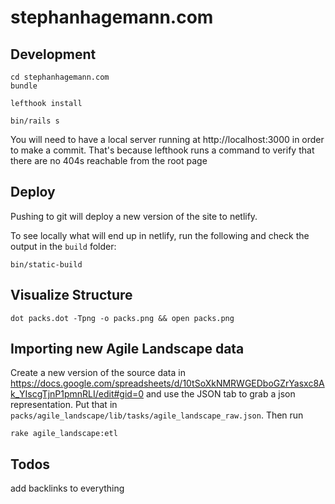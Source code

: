 # stephanhagemann.com

## Development

```
cd stephanhagemann.com
bundle

lefthook install

bin/rails s
```

You will need to have a local server running at http://localhost:3000 in order to make a commit. That's because lefthook runs a command to verify that there are no 404s reachable from the root page

## Deploy

Pushing to git will deploy a new version of the site to netlify.

To see locally what will end up in netlify, run the following and check the output in the `build` folder:

```
bin/static-build
```

## Visualize Structure

```
dot packs.dot -Tpng -o packs.png && open packs.png
```

## Importing new Agile Landscape data

Create a new version of the source data in <https://docs.google.com/spreadsheets/d/10tSoXkNMRWGEDboGZrYasxc8Ak_YIscgTjnP1pmnRLI/edit#gid=0> and use the JSON tab to grab a json representation. Put that in `packs/agile_landscape/lib/tasks/agile_landscape_raw.json`. Then run 

```
rake agile_landscape:etl
```

## Todos

add backlinks to everything
